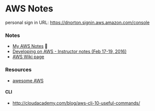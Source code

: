AWS Notes
=========

personal sign in URL: https://dnorton.signin.aws.amazon.com/console

### Notes

+ [My AWS Notes](https://docs.google.com/document/d/1oVgBC2OAvvMYf6M1m6fGV2hDbd-vAZdt_eXD9GmieBo/edit?usp=sharing) :notebook_with_decorative_cover:
+ [Developing on AWS - Instructor notes (Feb 17-19, 2016)](https://docs.google.com/document/d/1sceu9LkOe_6c68CdRyIe9NWIe1pCCbBqJIPwvfq1l2c/edit)
+ [AWS Wiki page](https://github.com/dnorton/dev-notes/wiki/AWS)

### Resources

+ [awesome AWS](https://github.com/donnemartin/awesome-aws)

#### CLI

+ <http://cloudacademy.com/blog/aws-cli-10-useful-commands/>

